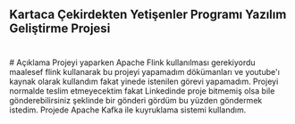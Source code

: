 ## Kartaca Çekirdekten Yetişenler Programı Yazılım Geliştirme Projesi
<h1></h1>
# Açıklama 
<span>Projeyi yaparken Apache Flink kullanılması gerekiyordu maalesef flink kullanarak bu projeyi yapamadım dökümanları ve youtube'ı kaynak olarak kullandım fakat yinede istenilen görevi yapamadım. Projeyi normalde teslim etmeyecektim fakat Linkedinde proje bitmemiş olsa bile gönderebilirsiniz şeklinde bir gönderi gördüm bu yüzden göndermek istedim. Projede Apache Kafka ile kuyruklama sistemi kullandım. </span>


